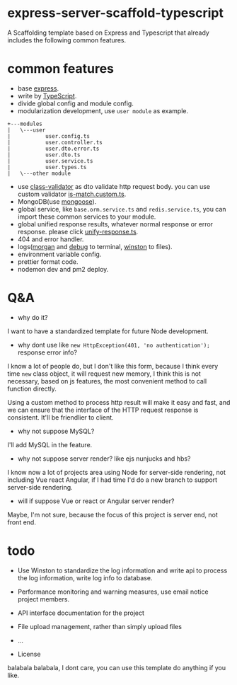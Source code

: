 # express-server-scaffold-typescript

A Scaffolding template based on Express and Typescript that already includes the following common features.

# common features
+ base [express](https://www.npmjs.com/package/express).
+ write by [TypeScript](https://www.npmjs.com/package/typescript).
+ divide global config and module config.
+ modularization development, use `user module` as example.

```
+---modules
|   \---user
|           user.config.ts
|           user.controller.ts
|           user.dto.error.ts
|           user.dto.ts
|           user.service.ts
|           user.types.ts
|   \---other module
```

+ use [class-validator](https://www.npmjs.com/package/class-validator) as dto validate http request body. you can use custom validator [is-match.custom.ts](./src/validator/is-match.custom.ts).
+ MongoDB(use [mongoose](https://www.npmjs.com/package/mongoose)).
+ global service, like `base.orm.service.ts` and `redis.service.ts`, you can import these common services to your module.
+ global unified response results, whatever normal response or error response. please click [unify-response.ts](./src/helper/unify-response.ts).
+ 404 and error handler.
+ logs([morgan](https://www.npmjs.com/package/morgan) and [debug](https://www.npmjs.com/package/debug) to terminal, [winston](https://www.npmjs.com/package/winston) to files).
+ environment variable config.
+ prettier format code.
+ nodemon dev and pm2 deploy.

# Q&A
+ why do it?

I want to have a standardized template for future Node development.

+ why dont use like `new HttpException(401, 'no authentication');` response error info?

I know a lot of people do, but I don't like this form, because I think every time `new` class object, it will request new memory, I think this is not necessary, based on js features, the most convenient method to call function directly.

Using a custom method to process http result will make it easy and fast, and we can ensure that the interface of the HTTP request response is consistent. It'll be friendlier to client.

+ why not suppose MySQL?

I'll add MySQL in the feature.

+ why not suppose server render? like ejs nunjucks and hbs?

I know now a lot of projects area using Node for server-side rendering, not including Vue react Angular, if I had time I'd do a new branch to support server-side rendering.

+ will if suppose Vue or react or Angular server render?

Maybe, I'm not sure, because the focus of this project is server end, not front end.

# todo
+ Use Winston to standardize the log information and write api to process the log information, write log info to database.
+ Performance monitoring and warning measures, use email notice project members.
+ API interface documentation for the project
+ File upload management, rather than simply upload files
+ ...

+ License

balabala balabala, I dont care, you can use this template do anything if you like.
